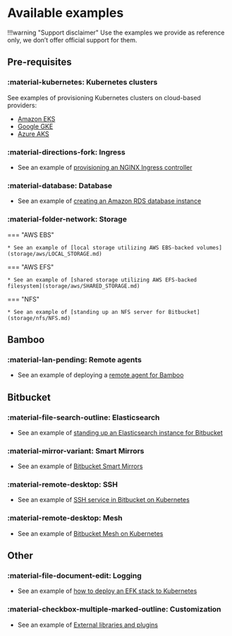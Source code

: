 # Available examples 

!!!warning "Support disclaimer"
    Use the examples we provide as reference only, we don’t offer official support for them. 

## Pre-requisites

### :material-kubernetes: Kubernetes clusters 
See examples of provisioning Kubernetes clusters on cloud-based providers:
   
  * [Amazon EKS](cluster/EKS_SETUP.md) 
  * [Google GKE](cluster/GKE_SETUP.md)
  * [Azure AKS](cluster/AKS_SETUP.md)

### :material-directions-fork: Ingress
* See an example of [provisioning an NGINX Ingress controller](ingress/INGRESS_NGINX.md)

### :material-database: Database
* See an example of [creating an Amazon RDS database instance](database/AMAZON_RDS.md)

### :material-folder-network: Storage
=== "AWS EBS"

    * See an example of [local storage utilizing AWS EBS-backed volumes](storage/aws/LOCAL_STORAGE.md)

=== "AWS EFS"

    * See an example of [shared storage utilizing AWS EFS-backed filesystem](storage/aws/SHARED_STORAGE.md)

=== "NFS"

    * See an example of [standing up an NFS server for Bitbucket](storage/nfs/NFS.md)

## Bamboo

### :material-lan-pending: Remote agents
* See an example of deploying a [remote agent for Bamboo](bamboo/REMOTE_AGENTS.md)

## Bitbucket

### :material-file-search-outline: Elasticsearch
* See an example of [standing up an Elasticsearch instance for Bitbucket](bitbucket/BITBUCKET_ELASTICSEARCH.md)

### :material-mirror-variant: Smart Mirrors
* See an example of [Bitbucket Smart Mirrors](bitbucket/BITBUCKET_MIRRORS.md)

### :material-remote-desktop: SSH
* See an example of [SSH service in Bitbucket on Kubernetes](bitbucket/BITBUCKET_SSH.md)

### :material-remote-desktop: Mesh
* See an example of [Bitbucket Mesh on Kubernetes](bitbucket/BITBUCKET_MESH.md)

## Other

### :material-file-document-edit: Logging
* See an example of [how to deploy an EFK stack to Kubernetes](logging/efk/EFK.md)

### :material-checkbox-multiple-marked-outline: Customization
* See an example of [External libraries and plugins](external_libraries/EXTERNAL_LIBS.md)

